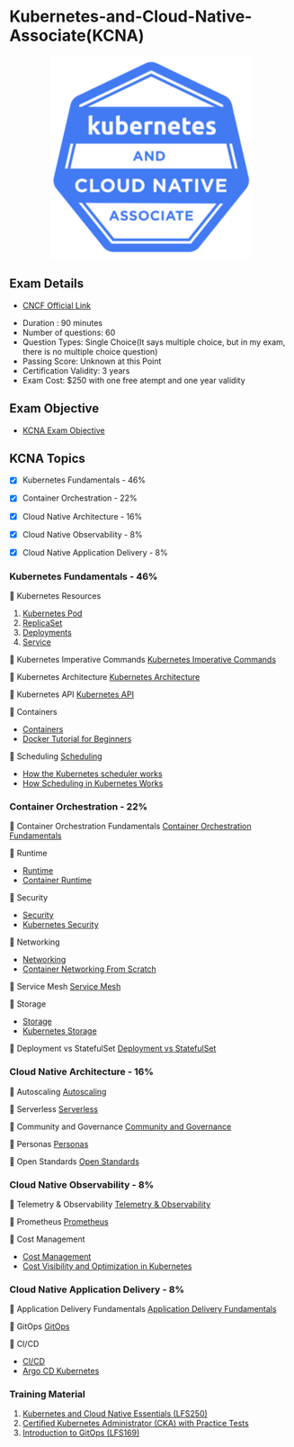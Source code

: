 # Kubernetes-and-Cloud-Native-Associate(KCNA)

<p align="center">
  <img width="360" src="KCNA-Logo-300x300.png">
</p>

## Exam Details

* [CNCF Official Link ](https://training.linuxfoundation.org/certification/kubernetes-cloud-native-associate/?utm_source=lftraining&utm_medium=pr&utm_campaign=kcna1021)
- Duration : 90 minutes
- Number of questions: 60
- Question Types: Single Choice(It says multiple choice, but in my exam, there is no multiple choice question)
- Passing Score: Unknown at this Point
- Certification Validity: 3 years
- Exam Cost: $250 with one free atempt and one year validity

## Exam Objective
- [KCNA Exam Objective](https://github.com/cncf/curriculum/blob/master/KCNA_Curriculum.pdf)

## KCNA Topics

- [X] Kubernetes Fundamentals - 46%
- [X] Container Orchestration - 22%
- [X] Cloud Native Architecture - 16%
- [X] Cloud Native Observability - 8%
- [X] Cloud Native Application Delivery - 8%


### Kubernetes Fundamentals - 46%

:large_blue_diamond: Kubernetes Resources 

1. [Kubernetes Pod](https://kubernetes.io/docs/concepts/workloads/pods/)
2. [ReplicaSet](https://kubernetes.io/docs/concepts/workloads/controllers/replicaset/)
3. [Deployments](https://kubernetes.io/docs/concepts/workloads/controllers/deployment/)
4. [Service](https://kubernetes.io/docs/concepts/services-networking/service/) 


:large_blue_diamond: Kubernetes Imperative Commands
[Kubernetes Imperative Commands](https://kubernetes.io/docs/tasks/manage-kubernetes-objects/imperative-command/)

:large_blue_diamond: Kubernetes Architecture
[Kubernetes Architecture](https://www.redhat.com/en/topics/containers/kubernetes-architecture)

:large_blue_diamond: Kubernetes API
[Kubernetes API](https://kubernetes.io/docs/reference/)

:large_blue_diamond: Containers
- [Containers](https://kubernetes.io/docs/concepts/containers/)
- [Docker Tutorial for Beginners](https://www.youtube.com/watch?v=fqMOX6JJhGo)

:large_blue_diamond: Scheduling
[Scheduling](https://kubernetes.io/docs/concepts/scheduling-eviction/)
- [How the Kubernetes scheduler works](https://www.youtube.com/watch?v=rDCWxkvPlAw)
- [How Scheduling in Kubernetes Works ](https://www.youtube.com/watch?v=0FvQR-0tK54)



### Container Orchestration - 22%

:large_blue_diamond: Container Orchestration Fundamentals
[Container Orchestration Fundamentals](https://www.youtube.com/watch?v=kBF6Bvth0zw&t=3s)

:large_blue_diamond: Runtime
- [Runtime](https://kubernetes.io/docs/setup/production-environment/container-runtimes/)
- [Container Runtime](https://www.youtube.com/watch?v=RyXL1zOa8Bw)


:large_blue_diamond: Security
- [Security](https://kubernetes.io/docs/tasks/configure-pod-container/security-context/)
- [Kubernetes Security](https://www.youtube.com/watch?v=wqsUfvRyYpw)

:large_blue_diamond: Networking
- [Networking](https://kubernetes.io/docs/concepts/services-networking/)
- [Container Networking From Scratch](https://www.youtube.com/watch?v=6v_BDHIgOY8)

:large_blue_diamond: Service Mesh
[Service Mesh](https://www.redhat.com/en/topics/microservices/what-is-a-service-mesh)

:large_blue_diamond: Storage
- [Storage](https://kubernetes.io/docs/concepts/storage/)
- [Kubernetes Storage](https://www.youtube.com/watch?v=uSxlgK1bCuA)

:large_blue_diamond: Deployment vs StatefulSet
[Deployment vs StatefulSet](https://stackoverflow.com/questions/41583672/kubernetes-deployments-vs-statefulsets)

### Cloud Native Architecture - 16%

:large_blue_diamond: Autoscaling
[Autoscaling](https://kubernetes.io/docs/tasks/run-application/horizontal-pod-autoscale/)

:large_blue_diamond: Serverless
[Serverless](https://developers.redhat.com/coderland/serverless/serverless-knative-intro#)

:large_blue_diamond: Community and Governance
[Community and Governance](https://github.com/kubernetes/community/blob/master/governance.md)

:large_blue_diamond: Personas
[Personas](https://cluster-api.sigs.k8s.io/user/personas.html)

:large_blue_diamond: Open Standards
[Open Standards](https://thenewstack.io/open-standards-and-the-role-of-containerd-in-kubernetes-orchestration/)


### Cloud Native Observability - 8%

:large_blue_diamond: Telemetry & Observability
[Telemetry & Observability](TBD)

:large_blue_diamond: Prometheus
[Prometheus](https://opensource.com/article/19/11/introduction-monitoring-prometheus)

:large_blue_diamond: Cost Management
- [Cost Management](https://searchitoperations.techtarget.com/tip/Kubernetes-cost-management-approaches-to-save-money)
- [Cost Visibility and Optimization in Kubernetes](https://www.youtube.com/watch?v=JhJF5AvtshM)


### Cloud Native Application Delivery - 8%

:large_blue_diamond: Application Delivery Fundamentals
[Application Delivery Fundamentals](TBD)

:large_blue_diamond: GitOps
[GitOps](https://www.redhat.com/en/topics/devops/what-is-gitops)

:large_blue_diamond: CI/CD
- [CI/CD](https://www.containiq.com/post/cicd-pipelines-with-kubernetes)
- [Argo CD Kubernetes](https://www.youtube.com/playlist?list=PL34sAs7_26wMW4bWKnMIfEd87aPuw75by)


### Training Material

1. [Kubernetes and Cloud Native Essentials (LFS250)](https://training.linuxfoundation.org/training/kubernetes-and-cloud-native-essentials-lfs250/)
2. [Certified Kubernetes Administrator (CKA) with Practice Tests](https://www.udemy.com/course/certified-kubernetes-administrator-with-practice-tests/)
3. [Introduction to GitOps (LFS169)](https://training.linuxfoundation.org/training/introduction-to-gitops-lfs169/)









